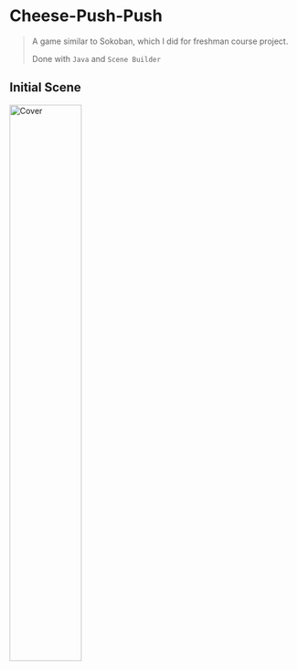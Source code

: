 # Cheese-Push-Push
> A game similar to Sokoban, which I did for freshman course project. <br>
>
> Done with `Java` and `Scene Builder`<br>
## Initial Scene
<img src="https://github.com/hou47ee/Cheese-Push-Push/blob/main/cheese_push/1.jpg" alt="Cover" width="50%"/> 


